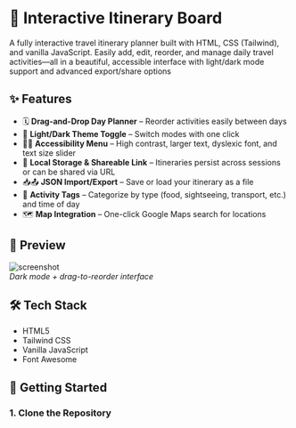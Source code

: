 # 🧳 Interactive Itinerary Board

A fully interactive travel itinerary planner built with HTML, CSS (Tailwind), and vanilla JavaScript. Easily add, edit, reorder, and manage daily travel activities—all in a beautiful, accessible interface with light/dark mode support and advanced export/share options

## ✨ Features

- 🗓️ **Drag-and-Drop Day Planner** – Reorder activities easily between days
- 🌙 **Light/Dark Theme Toggle** – Switch modes with one click
- 🧑‍🦽 **Accessibility Menu** – High contrast, larger text, dyslexic font, and text size slider
- 🔁 **Local Storage & Shareable Link** – Itineraries persist across sessions or can be shared via URL
- 📥📤 **JSON Import/Export** – Save or load your itinerary as a file
- 📌 **Activity Tags** – Categorize by type (food, sightseeing, transport, etc.) and time of day
- 🗺️ **Map Integration** – One-click Google Maps search for locations

## 📸 Preview

![screenshot](screenshot.png)  
*Dark mode + drag-to-reorder interface*

## 🛠️ Tech Stack

- HTML5
- Tailwind CSS
- Vanilla JavaScript
- Font Awesome

## 🚀 Getting Started

### 1. Clone the Repository
```bash
